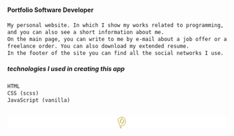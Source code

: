 
#### Portfolio Software Developer

```
My personal website. In which I show my works related to programming, and you can also see a short information about me.
On the main page, you can write to me by e-mail about a job offer or a freelance order. You can also download my extended resume.
In the footer of the site you can find all the social networks I use.
```
##### technologies I used in creating this app
 ```
 HTML
 CSS (scss)
 JavaScript (vanilla)
 ```
## 
[![N|Solid](https://raw.githubusercontent.com/papchenko/papchenko.com/cc72f2d60dde917d6c359e05197398e7b845af8c/resources/img/short-logo.svg)](http://papchenko.com/)

